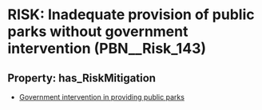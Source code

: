# RISK: __Inadequate provision of public parks without government intervention__ (PBN__Risk_143)

## Property: has_RiskMitigation

* [Government intervention in providing public parks](PBN__RiskMitigation_169)

